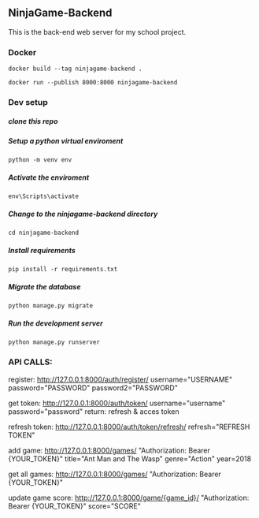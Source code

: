 ## NinjaGame-Backend
This is the back-end web server for my school project.

### Docker
```
docker build --tag ninjagame-backend .
```
```
docker run --publish 8000:8000 ninjagame-backend
```

### Dev setup
##### clone this repo
##### Setup a python virtual enviroment
```
python -m venv env
```
##### Activate the enviroment
```
env\Scripts\activate
```
##### Change to the ninjagame-backend directory
```
cd ninjagame-backend
```
##### Install requirements
```
pip install -r requirements.txt
```
##### Migrate the database
```
python manage.py migrate
```
##### Run the development server
```
python manage.py runserver
```

### API CALLS:

register: http://127.0.0.1:8000/auth/register/ username="USERNAME" password="PASSWORD" password2="PASSWORD"

get token: http://127.0.0.1:8000/auth/token/ username="username" password="password"
	return: refresh & acces token

refresh token: http://127.0.0.1:8000/auth/token/refresh/ refresh="REFRESH TOKEN"

add game: http://127.0.0.1:8000/games/ "Authorization: Bearer {YOUR_TOKEN}" title="Ant Man and The Wasp" genre="Action" year=2018

get all games: http://127.0.0.1:8000/games/ "Authorization: Bearer {YOUR_TOKEN}"

update game score: http://127.0.0.1:8000/game/{game_id}/ "Authorization: Bearer {YOUR_TOKEN}" score="SCORE"